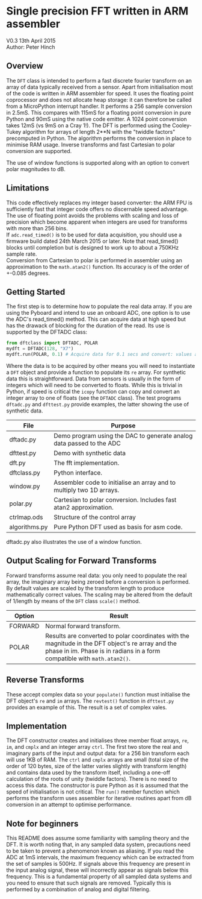 Single precision FFT written in ARM assembler
=============================================

V0.3 13th April 2015  
Author: Peter Hinch  

Overview
--------

The `DFT` class is intended to perform a fast discrete fourier transform on an array of data typically received from a sensor. Apart from initialisation most of the code is written in ARM assembler for speed. It uses the floating point coprocessor and does not allocate heap storage: it can therefore be called from a MicroPython interrupt handler. It performs a 256 sample conversion in 2.5mS. This compares with 115mS for a floating point conversion in pure Python and 90mS using the native code emitter. A 1024 point conversion takes 12mS (vs 9mS on a Cray 1!). The DFT is performed using the Cooley-Tukey algorithm for arrays of length 2**N with the "twiddle factors" precomputed in Python. The algorithm performs the conversion in place to minimise RAM usage. Inverse transforms and fast Cartesian to polar conversion are supported.

The use of window functions is supported along with an option to convert polar magnitudes to dB.

Limitations
-----------

This code effectively replaces my integer based converter: the ARM FPU is sufficiently fast that integer code offers no discernable speed advantage. The use of floating point avoids the problems with scaling and loss of precision which become apparent when integers are used for transforms with more than 256 bins.  
If `adc.read_timed()` is to be used for data acquisition, you should use a firmware build dated 24th March 2015 or later. Note that read_timed() blocks until completion but is designed to work up to about a 750KHz sample rate.  
Conversion from Cartesian to polar is performed in assembler using an approximation to the `math.atan2()` function. Its accuracy is of the order of +-0.085 degrees.

Getting Started
---------------

The first step is to determine how to populate the real data array. If you are using the Pyboard and intend to use an onboard ADC, one option is to use the ADC's read_timed() method. This can acquire data at high speed but has the drawack of blocking for the duration of the read. Its use is supported by the DFTADC class:

```python
from dftclass import DFTADC, POLAR
mydft = DFTADC(128, "X7")
mydft.run(POLAR, 0.1) # Acquire data for 0.1 secs and convert: values are in mydft.re and mydft.im
```

Where the data is to be acquired by other means you will need to instantiate a `DFT` object and provide a function to populate its `re` array. For synthetic data this is straightforward. Data from sensors is usually in the form of integers which will need to be converted to floats. While this is trivial in Python, if speed is critical the `icopy` function can copy and convert an integer array to one of floats (see the `DFTADC` class). The test programs `dftadc.py` and `dfttest.py` provide examples, the latter showing the use of synthetic data.

File | Purpose |
-----|-------- |
dftadc.py   | Demo program using the DAC to generate analog data passed to the ADC |
dfttest.py  | Demo with synthetic data |
dft.py      | The fft implementation. |
dftclass.py | Python interface. |
window.py   | Assembler code to initialise an array and to multiply two 1D arrays. |
polar.py    | Cartesian to polar conversion. Includes fast atan2 approximation. |
ctrlmap.ods | Structure of the control array |
algorithms.py | Pure Python DFT used as basis for asm code. |

dftadc.py also illustrates the use of a window function.

Output Scaling for Forward Transforms
-------------------------------------

Forward transforms assume real data: you only need to populate the real array, the imaginary array being zeroed before a conversion is performed. By default values are scaled by the transform length to produce mathematically correct values. The scaling may be altered from the default of 1/length by means of the `DFT` class `scale()` method.  

Option | Result |
-------|------- |
FORWARD | Normal forward transform. |
POLAR | Results are converted to polar coordinates with the magnitude in the DFT object's re array and the phase in im. Phase is in radians in a form compatible with `math.atan2()`. |

Reverse Transforms
------------------

These accept complex data so your `populate()` function must initialise the DFT object's `re` and `im` arrays. The `revtest()` function in `dfttest.py` provides an example of this. The result is a set of complex vales.

Implementation
--------------

The DFT constructor creates and initialises three member float arrays, `re`, `im`, and `cmplx` and an integer array `ctrl`. The first two store the real and imaginary parts of the input and output data: for a 256 bin transform each will use 1KB of RAM. The `ctrl` and `cmplx` arrays are small (total size of the order of 120 bytes, size of the latter varies slightly with transform length) and contains data used by the transform itself, including a one-off calculation of the roots of unity (twiddle factors). There is no need to access this data. The constructor is pure Python as it is assumed that the speed of initialisation is not critical. The `run()` member function which performs the transform uses assembler for iterative routines apart from dB conversion in an attempt to optimise performance.

Note for beginners
------------------

This README does assume some familiarity with sampling theory and the DFT. It is worth noting that, in any sampled data system, precautions need to be taken to prevent a phenomenon known as aliasing. If you read the ADC at 1mS intervals, the maximum frequency which can be extracted from the set of samples is 500Hz. If signals above this frequency are present in the input analog signal, these will incorrectly appear as signals below this frequency. This is a fundamental property of all sampled data systems and you need to ensure that such signals are removed. Typically this is performed by a combination of analog and digital filtering.

